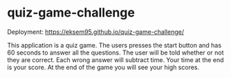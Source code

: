 # quiz-game-challenge

Deployment: https://eksem95.github.io/quiz-game-challenge/

This application is a quiz game. The users presses the start button and has 60 seconds to answer all the questions. The user will be told whether or not they are correct. Each wrong answer will subtract time. Your time at the end is your score. At the end of the game you will see your high scores.
